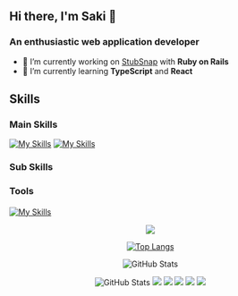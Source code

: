 ## Hi there, I'm Saki 👋  
### An enthusiastic web application developer
- 🔭 I’m currently working on [StubSnap](https://github.com/saki-44/StubSnap) with **Ruby on Rails** 
- 🌱 I’m currently learning **TypeScript** and **React**


## Skills
### Main Skills
  [![My Skills](https://skillicons.dev/icons?i=html,css,js,ruby,rails)](https://skillicons.dev)
  [![My Skills](https://skillicons.dev/icons?i=mysql,postgres,sqlite)](https://skillicons.dev)

### Sub Skills

### Tools
  [![My Skills](https://skillicons.dev/icons?i=github,docker,aws,postman,figma)](https://skillicons.dev)　


<div align="center">

![](https://github-profile-summary-cards.vercel.app/api/cards/profile-details?username=saki-44&theme=vue)

[![Top Langs](https://github-readme-stats.vercel.app/api/top-langs/?username=saki-44&layout=compact&langs_count=6)](https://github.com/anuraghazra/github-readme-stats)

![GitHub Stats](https://github-readme-stats.vercel.app/api?username=saki-44&show_icons=true)

![GitHub Stats](http://github-profile-summary-cards.vercel.app/api/cards/stats?username=saki-44&theme=nord_bright)
  [![](https://raw.githubusercontent.com/saki-44/saki-44/main/profile-summary-card-output/nord_bright/0-profile-details.svg)](https://github.com/vn7n24fzkq/github-profile-summary-cards)
  [![](https://raw.githubusercontent.com/saki-44/saki-44/main/profile-summary-card-output/nord_bright/1-repos-per-language.svg)](https://github.com/vn7n24fzkq/github-profile-summary-cards) [![](https://raw.githubusercontent.com/saki-44/saki-44/main/profile-summary-card-output/nord_bright/2-most-commit-language.svg)](https://github.com/vn7n24fzkq/github-profile-summary-cards)
  [![](https://raw.githubusercontent.com/saki-44/saki-44/main/profile-summary-card-output/nord_bright/3-stats.svg)](https://github.com/vn7n24fzkq/github-profile-summary-cards) [![](https://raw.githubusercontent.com/saki-44/saki-44/main/profile-summary-card-output/nord_bright/4-productive-time.svg)](https://github.com/vn7n24fzkq/github-profile-summary-cards)

</div>
